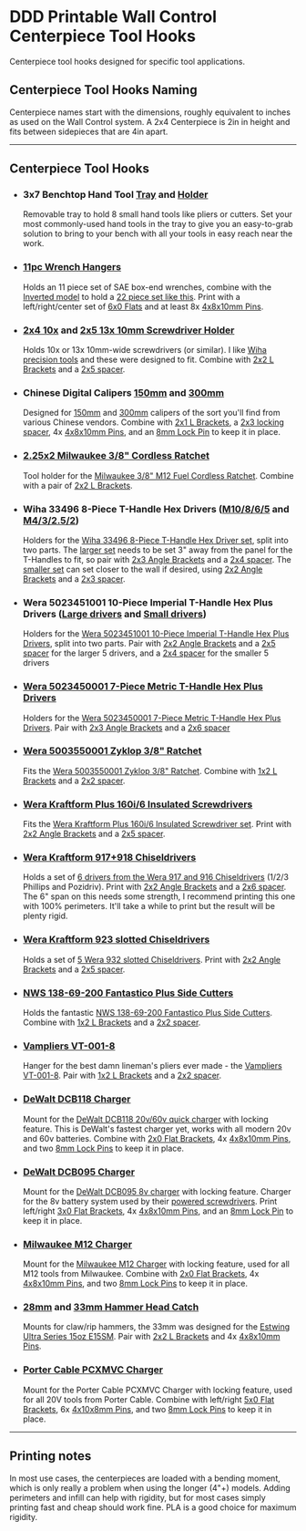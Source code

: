 # DDD Printable Wall Control Centerpiece Tool Hooks

Centerpiece tool hooks designed for specific tool applications.

## Centerpiece Tool Hooks Naming

Centerpiece names start with the dimensions, roughly equivalent to inches as used on the Wall Control system.  A 2x4 Centerpiece is 2in in height and fits between sidepieces that are 4in apart.

---

## Centerpiece Tool Hooks

* ### 3x7 Benchtop Hand Tool [Tray](3x7%20Benchtop%20Hand%20Tool%20Holder%20Tray.stl) and [Holder](3x7%20Benchtop%20Hand%20Tool%20Holder.stl)

  Removable tray to hold 8 small hand tools like pliers or cutters.  Set your most commonly-used hand tools in the tray to give you an easy-to-grab solution to bring to your bench with all your tools in easy reach near the work.

* ### [11pc Wrench Hangers](1x6%2011pc%20Wrench%20Hanger.stl)

  Holds an 11 piece set of SAE box-end wrenches, combine with the [Inverted model](1x6%2011pc%20Wrench%20Hanger%20Inverted.stl) to hold a [22 piece set like this](https://amzn.to/35fa7dd).  Print with a left/right/center set of [6x0 Flats](../../Sidepieces/Flats) and at least 8x [4x8x10mm Pins](../Spacer_blank_flush/4x10x8mm%20Pin.stl).

* ### [2x4 10x](2x4%2010x%2010mm%20Screwdriver%20Holder.stl) and [2x5 13x 10mm Screwdriver Holder](2x5%2013x%2010mm%20Screwdriver%20Holder.stl)

  Holds 10x or 13x 10mm-wide screwdrivers (or similar).  I like [Wiha precision tools](https://amzn.to/2GQ8ucA) and these were designed to fit.  Combine with [2x2 L Brackets](../../Sidepieces/L_brackets/) and a [2x5 spacer](../../Centerpieces/Spacer_perforated/2x5%20Spacer%20perforated.stl).

* ### Chinese Digital Calipers [150mm](1x3%20Chinese%20Digital%20Calipers%20150mm.stl) and [300mm](1x3%20Chinese%20Digital%20Calipers%20300mm.stl)

  Designed for [150mm](https://amzn.to/3pcWByG) and [300mm](https://amzn.to/2UdfQdb) calipers of the sort you'll find from various Chinese vendors.  Combine with [2x1 L Brackets](../../Sidepieces/L_brackets/), a [2x3 locking spacer](../../Centerpieces/Locking_spacer/2x3%20Locking%20Spacer.stl), 4x [4x8x10mm Pins](../Spacer_blank_flush/4x10x8mm%20Pin.stl), and an [8mm Lock Pin](../../Centerpieces/Locking_spacer/8mm%20Lock%20Pin.stl) to keep it in place.

* ### [2.25x2 Milwaukee 3/8" Cordless Ratchet](2x2%20Milwaukee%203-8%20Cordless%20Ratchet.stl)

  Tool holder for the [Milwaukee 3/8" M12 Fuel Cordless Ratchet](https://amzn.to/2IsC9ZB).  Combine with a pair of [2x2 L Brackets](../../Sidepieces/L_brackets/).

* ### Wiha 33496 8-Piece T-Handle Hex Drivers ([M10/8/6/5](1x4%20Wiha%20T-Handle%20M10%20M8%20M6%20M5.stl) and [M4/3/2.5/2](1x3%20Wiha%20T-Handle%20M4%20M3%20M2.5%20M2.stl))

  Holders for the [Wiha 33496 8-Piece T-Handle Hex Driver set](https://amzn.to/36gpuRK), split into two parts.  The [larger set](Wiha%20T-Handle%20M10%20M8%20M6%20M5.stl) needs to be set 3" away from the panel for the T-Handles to fit, so pair with [2x3 Angle Brackets](../../Sidepieces/Angle_brackets/) and a [2x4 spacer](../../Centerpieces/Spacer_perforated/2x4%20Spacer%20perforated.stl).  The [smaller set](Wiha%20T-Handle%20M4%20M3%20M2.5%20M2.stl) can set closer to the wall if desired, using [2x2 Angle Brackets](../../Sidepieces/Angle_brackets/) and a [2x3 spacer](../../Centerpieces/Spacer_perforated/2x3%20Spacer%20perforated.stl).

* ### Wera 5023451001 10-Piece Imperial T-Handle Hex Plus Drivers ([Large drivers](2x5%20Wera%20HexPlus%20T-Handle%20Imperial%20Large.stl) and [Small drivers](2x4%20Wera%20HexPlus%20T-Handle%20Imperial%20Small.stl))

  Holders for the [Wera 5023451001 10-Piece Imperial T-Handle Hex Plus Drivers](https://amzn.to/3ggLkL6), split into two parts.  Pair with [2x2 Angle Brackets](../../Sidepieces/Angle_brackets/) and a [2x5 spacer](../../Centerpieces/Spacer_perforated/2x5%20Spacer%20perforated.stl) for the larger 5 drivers, and a [2x4 spacer](../../Centerpieces/Spacer_perforated/2x5%20Spacer%20perforated.stl) for the smaller 5 drivers

* ### [Wera 5023450001 7-Piece Metric T-Handle Hex Plus Drivers](2x6%20Wera%20HexPlus%20T-Handle%20Metric)

  Holders for the [Wera 5023450001 7-Piece Metric T-Handle Hex Plus Drivers](https://amzn.to/3vfSXGa).  Pair with [2x3 Angle Brackets](../../Sidepieces/Angle_brackets/) and a [2x6 spacer](../../Centerpieces/Spacer_perforated/2x6%20Spacer%20perforated.stl)

* ### [Wera 5003550001 Zyklop 3/8" Ratchet](1x2%20Wera%203-8%20Zyklop%20Ratchet.stl)

  Fits the [Wera 5003550001 Zyklop 3/8" Ratchet](https://amzn.to/35fuVRI).  Combine with [1x2 L Brackets](../../Sidepieces/L_brackets/) and a [2x2 spacer](../../Centerpieces/Spacer_perforated/2x2%20Spacer%20perforated.stl).

* ### [Wera Kraftform Plus 160i/6 Insulated Screwdrivers](2x5%20Wera%20Kraftform%20Plus%20160i-6.stl)

  Fits the [Wera Kraftform Plus 160i/6 Insulated Screwdriver set](https://amzn.to/36il4tO).  Print with [2x2 Angle Brackets](../../Sidepieces/Angle_brackets/) and a [2x5 spacer](../../Centerpieces/Spacer_perforated/2x5%20Spacer%20perforated.stl).

* ### [Wera Kraftform 917+918 Chiseldrivers](2x6%20Wera%20917+918.stl)

  Holds a set of [6 drivers from the Wera 917 and 916 Chiseldrivers](https://amzn.to/35iAoXX) (1/2/3 Phillips and Pozidriv).  Print with [2x2 Angle Brackets](../../Sidepieces/Angle_brackets/) and a [2x6 spacer](../../Centerpieces/Spacer_perforated/2x5%20Spacer%20perforated.stl).  The 6" span on this needs some strength, I recommend printing this one with 100% perimeters.  It'll take a while to print but the result will be plenty rigid.

* ### [Wera Kraftform 923 slotted Chiseldrivers](2x5%20Wera%20932.stl)

  Holds a set of [5 Wera 932 slotted Chiseldrivers](https://amzn.to/35iAoXX).  Print with [2x2 Angle Brackets](../../Sidepieces/Angle_brackets/) and a [2x5 spacer](../../Centerpieces/Spacer_perforated/2x5%20Spacer%20perforated.stl).

* ### [NWS 138-69-200 Fantastico Plus Side Cutters](1x2%20NWS%20138-69-200%20Fantastico%20Plus%20Side%20Cutters.stl)

  Holds the fantastic [NWS 138-69-200 Fantastico Plus Side Cutters](https://amzn.to/3eNrbKv).  Combine with [1x2 L Brackets](../../Sidepieces/L_brackets/) and a [2x2 spacer](../../Centerpieces/Spacer_perforated/2x2%20Spacer%20perforated.stl).

* ### [Vampliers VT-001-8](1x2%20Vampliers%20VT-001-8.stl)

  Hanger for the best damn lineman's pliers ever made - the [Vampliers VT-001-8](https://amzn.to/3khDUpO).  Pair with [1x2 L Brackets](../../Sidepieces/L_brackets/) and a [2x2 spacer](../../Centerpieces/Spacer_perforated/2x2%20Spacer%20perforated.stl).

* ### [DeWalt DCB118 Charger](2x7%20DeWalt%20DCB118%20Charger.stl)

  Mount for the [DeWalt DCB118 20v/60v quick charger](https://amzn.to/36yhLio) with locking feature.  This is DeWalt's fastest charger yet, works with all modern 20v and 60v batteries.  Combine with [2x0 Flat Brackets](../../Sidepieces/Flats/), 4x [4x8x10mm Pins](../Spacer_blank_flush/4x10x8mm%20Pin.stl), and two [8mm Lock Pins](../../Centerpieces/Locking_spacer/8mm%20Lock%20Pin.stl) to keep it in place.

* ### [DeWalt DCB095 Charger](3x1%20DeWalt%20DCB095%20Charger.stl)

  Mount for the [DeWalt DCB095 8v charger](https://amzn.to/3fpajda) with locking feature.  Charger for the 8v battery system used by their [powered screwdrivers](https://amzn.to/3fpajda).  Print left/right [3x0 Flat Brackets](../../Sidepieces/Flats/), 4x [4x8x10mm Pins](../Spacer_blank_flush/4x10x8mm%20Pin.stl), and an [8mm Lock Pin](../../Centerpieces/Locking_spacer/8mm%20Lock%20Pin.stl) to keep it in place.

* ### [Milwaukee M12 Charger](4x3%20Milwaukee%20M12%20Charger.stl)

  Mount for the [Milwaukee M12 Charger](https://amzn.to/375AkL7) with locking feature, used for all M12 tools from Milwaukee.  Combine with [2x0 Flat Brackets](../../Sidepieces/Flats/), 4x [4x8x10mm Pins](../Spacer_blank_flush/4x10x8mm%20Pin.stl), and two [8mm Lock Pins](../../Centerpieces/Locking_spacer/8mm%20Lock%20Pin.stl) to keep it in place.

* ### [28mm](2x2%2028mm%20Hammer%20Head%20Catch.stl) and [33mm Hammer Head Catch](2x2%2033mm%20Hammer%20Head%20Catch.stl)

  Mounts for claw/rip hammers, the 33mm was designed for the [Estwing Ultra Series 15oz E15SM](https://amzn.to/3puEnJa).  Pair with [2x2 L Brackets](../../Sidepieces/L_brackets/) and 4x [4x8x10mm Pins](../Spacer_blank_flush/4x10x8mm%20Pin.stl).

* ### [Porter Cable PCXMVC Charger](5x1%20Porter%20Cable%20PCXMVC%20Charger.stl)

  Mount for the Porter Cable PCXMVC Charger with locking feature, used for all 20V tools from Porter Cable.  Combine with left/right [5x0 Flat Brackets](../../Sidepieces/Flats/), 6x [4x10x8mm Pins](../Spacer_blank_flush/4x10x8mm%20Pin.stl), and two [8mm Lock Pins](../../Centerpieces/Locking_spacer/8mm%20Lock%20Pin.stl) to keep it in place.

---

## Printing notes

In most use cases, the centerpieces are loaded with a bending moment, which is only really a problem when using the longer (4"+) models.  Adding perimeters and infill can help with rigidity, but for most cases simply printing fast and cheap should work fine.  PLA is a good choice for maximum rigidity.
